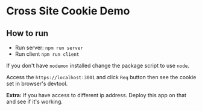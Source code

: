 # Cross Site Cookie Demo

## How to run
- Run server: `npm run server`
- Run client `npm run client`

If you don't have `nodemon` installed change the package script to use `node`.

Access the `https://localhost:3001` and click `Req` button then see the cookie set in browser's devtool.

**Extra:**
If you have access to different ip address. Deploy this app on that and see if it's working.
